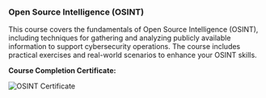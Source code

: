 ### Open Source Intelligence (OSINT)

This course covers the fundamentals of Open Source Intelligence (OSINT), including techniques for gathering and analyzing publicly available information to support cybersecurity operations. The course includes practical exercises and real-world scenarios to enhance your OSINT skills.

**Course Completion Certificate:**

![OSINT Certificate](Images/Certificates/PNPT/certificate-of-completion-for-open-source-intelligence-osint-fundamental.png)
